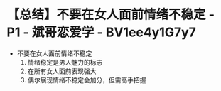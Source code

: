 # 【总结】不要在女人面前情绪不稳定 - P1 - 斌哥恋爱学 - BV1ee4y1G7y7

-   不要在女人面前情绪不稳定
    1.  情绪稳定是男人魅力的标志
    2.  在所有女人面前表现强大
    3.  偶尔展现情绪不稳定会加分，但需高手把握